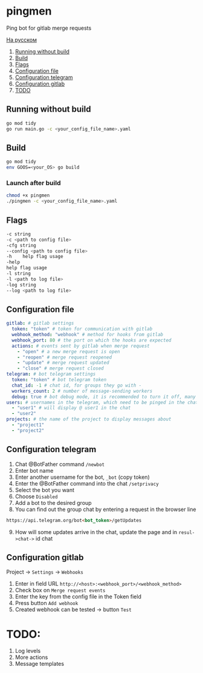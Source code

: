 # pingmen
Ping bot for gitlab merge requests

[На русском](README_RUS.md)

1. [Running without build](#run)
2. [Build](#build)
3. [Flags](#flags)
4. [Configuration file](#cfgfile)
5. [Configuration telegram](#cfgtelegram)
6. [Configuration gitlab](#cfggitlab)
7. [TODO](#todo)

## Running without build <a name="run"></a>
```zsh
go mod tidy
go run main.go -c <your_config_file_name>.yaml
```

## Build <a name="build"></a>
```zsh
go mod tidy
env GOOS=<your_OS> go build 
```

### Launch after build
```zsh
chmod +x pingmen
./pingmen -c <your_config_file_name>.yaml
```

## Flags <a name="flags"></a>
```zsh
-c string
-c <path to сonfig file>
-cfg string
--config <path to сonfig file>
-h    help flag usage
-help
help flag usage
-l string
-l <path to log file>
-log string
--log <path to log file>
```

## Configuration file <a name="cfgfile"></a>
```yaml
gitlab: # gitlab settings
  token: "token" # token for communication with gitlab
  webhook_method: "webhook" # method for hooks from gitlab
  webhook_port: 80 # the port on which the hooks are expected
  actions: # events sent by gitlab when merge request
    - "open" # a new merge request is open
    - "reopen" # merge request reopened
    - "update" # merge request updated
    - "close" # merge request closed
telegram: # bot telegram settings
  token: "token" # bot telegram token
  chat_id: -1 # chat id, for groups they go with -
  workers_count: 2 # number of message-sending workers
  debug: true # bot debug mode, it is recommended to turn it off, many logs
users: # usernames in the telegram, which need to be pinged in the chat, are written without @
  - "user1" # will display @ user1 in the chat
  - "user2"
projects: # the name of the project to display messages about
  - "project1"
  - "project2"
```

## Configuration telegram <a name="cfgtelegram"></a>
1. Chat @BotFather command ```/newbot```
2. Enter bot name
3. Enter another username for the bot, ```_bot``` (copy token)
4. Enter the @BotFather command into the chat ```/setprivacy```
5. Select the bot you want
6. Choose ```Disabled```
7. Add a bot to the desired group
8. You can find out the group chat by entering a request in the browser line
```html
https://api.telegram.org/bot<bot_token>/getUpdates
```
9. How will some updates arrive in the chat, update the page and in ```resul->chat->``` id chat

## Configuration gitlab <a name="cfggitlab"></a>
Project -> ```Settings``` -> ```Webhooks```
1. Enter in field URL ```http://<host>:<webhook_port>/<webhook_method>```
2. Check box on ```Merge request events```
3. Enter the key from the config file in the Token field   
4. Press button ```Add webhook```
5. Created webhook can be tested -> button ```Test```

# TODO: <a name="todo"></a>
1. Log levels
2. More actions
3. Message templates